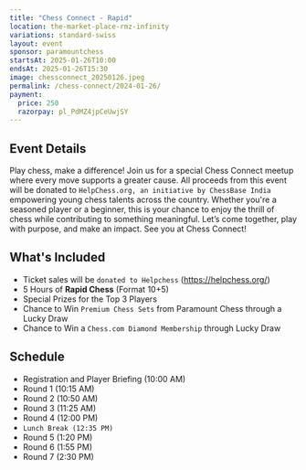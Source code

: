 ```yaml
---
title: "Chess Connect - Rapid"
location: the-market-place-rmz-infinity
variations: standard-swiss
layout: event
sponsor: paramountchess
startsAt: 2025-01-26T10:00
endsAt: 2025-01-26T15:30
image: chessconnect_20250126.jpeg
permalink: /chess-connect/2024-01-26/
payment:
  price: 250
  razorpay: pl_PdMZ4jpCeUwjSY
---
```

## Event Details

Play chess, make a difference! Join us for a special Chess Connect meetup where every move supports a greater cause. All proceeds from this event will be donated to `HelpChess.org, an initiative by ChessBase India` empowering young chess talents across the country. Whether you're a seasoned player or a beginner, this is your chance to enjoy the thrill of chess while contributing to something meaningful. Let’s come together, play with purpose, and make an impact. See you at Chess Connect!

## What's Included

* Ticket sales will be `donated to Helpchess` (https://helpchess.org/)
* 5 Hours of **Rapid Chess** (Format 10+5)
* Special Prizes for the Top 3 Players
* Chance to Win `Premium Chess Sets` from Paramount Chess through a Lucky Draw
* Chance to Win a `Chess.com Diamond Membership` through Lucky Draw

## Schedule

- Registration and Player Briefing (10:00 AM)
- Round 1 (10:15 AM)
- Round 2 (10:50 AM)
- Round 3 (11:25 AM)
- Round 4 (12:00 PM)
- `Lunch Break (12:35 PM)`
- Round 5 (1:20 PM)
- Round 6 (1:55 PM)
- Round 7 (2:30 PM)
